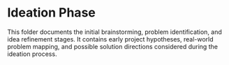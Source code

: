 # Ideation Phase

This folder documents the initial brainstorming, problem identification, and idea refinement stages. 
It contains early project hypotheses, real-world problem mapping, and possible solution directions considered during the ideation process.

